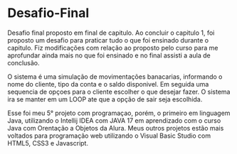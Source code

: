 # Desafio-Final
Desafio final proposto em final de capitulo.
Ao concluir o capitulo 1, foi proposto um desafio para praticar tudo o que foi ensinado durante o capitulo.
Fiz modificações com relação ao proposto pelo curso para me aprofundar ainda mais no que foi ensinado e no final assisti a aula de conclusão.

O sistema é uma simulação de movimentações banacarias, informando o nome do cliente, tipo da conta e o saldo disponivel.
Em seguida uma sequencia de opçoes para o cliente escolher o que desejar fazer. O sistema ira se manter em um LOOP ate que a opção de sair seja escolhida.

Esse foi meu 5° projeto com programaçao, porém, o primeiro em linguagem Java, utilizando o Intellij IDEA com JAVA 17 em aprendizado com o curso Java com Orentação a Objetos da Alura.
Meus outros projetos estão mais voltados para programação web utilizando o Visual Basic Studio com HTML5, CSS3 e Javascript.
